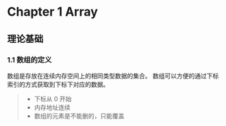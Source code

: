 # Chapter 1 Array

## 理论基础

### 1.1 数组的定义

数组是存放在连续内存空间上的相同类型数据的集合。
数组可以方便的通过下标索引的方式获取到下标下对应的数据。
>
> - 下标从 0 开始
> - 内存地址连续
> - 数组的元素是不能删的，只能覆盖
